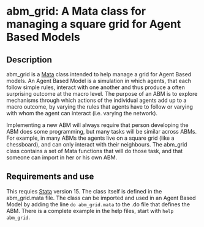 # abm_grid: A Mata class for managing a square grid for Agent Based Models

## Description

abm_grid is a [Mata](https://www.stata.com/features/overview/introduction-to-mata/)
class intended to help manage a grid for Agent Based models. An Agent Based Model 
is a simulation in which agents, that each follow simple rules, interact with one 
another and thus produce a often surprising outcome at the macro level. The purpose 
of an ABM is to explore mechanisms through which actions of the individual agents 
add up to a macro outcome, by varying the rules that agents have to follow or 
varying with whom the agent can interact (i.e. varying the network). 

Implementing a new ABM will always require that person developing the ABM does
some programming, but many tasks will be similar across ABMs. For example, in many 
ABMs the agents live on a square grid (like a chessboard), and can only interact 
with their neighbours. The abm_grid class contains a set of Mata functions that 
will do those task, and that someone can import in her or his own ABM. 

## Requirements and use

This requies [Stata](https://www.stata.com) version 15. The class itself is 
defined in the abm_grid.mata file. The class can be imported and used in an Agent
Based Model by adding the line `do abm_grid.mata` to the .do file that defines the
ABM. There is a complete example in the help files, start with `help abm_grid`.
